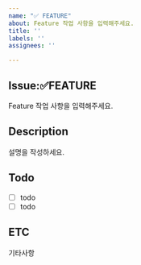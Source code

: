 ```yaml
---
name: "✅ FEATURE"
about: Feature 작업 사항을 입력해주세요.
title: ''
labels: ''
assignees: ''

---
```


## Issue:✅FEATURE
Feature 작업 사항을 입력해주세요.

## Description
설명을 작성하세요.

## Todo
- [ ] todo
- [ ] todo

## ETC
기타사항
